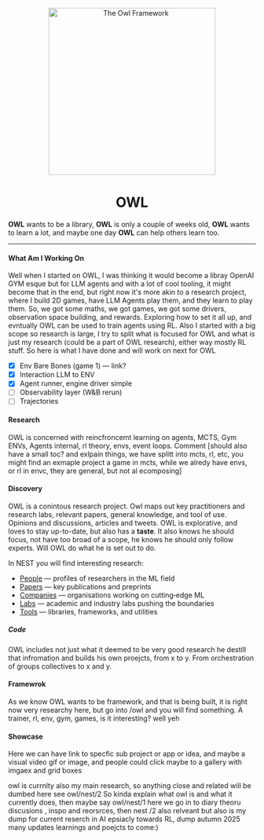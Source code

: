 <p align="center">
  <img src="https://www.bookroomartpress.co.uk/wp-content/uploads/2022/09/The-Owl-24in-WT.jpg" alt="The Owl Framework" width="340" />
</p>

<h1 align="center">OWL</h1>

<p align="center">

<b>OWL</b> wants to be a library, <b>OWL</b> is only a couple of weeks old, <b>OWL</b> wants to learn a lot, and maybe one day <b>OWL</b> can help others learn too.

</p>

<hr />

<h4 align="left">What Am I Working On</h4>

Well when I started on OWL, I was thinking it would become a libray OpenAI GYM esque but for LLM agents and with a lot of cool tooling, it might become that in the end, but right now it's more akin to a research project, where I build 2D games, have LLM Agents play them, and they learn to play them. So, we got some maths, we got games, we got some drivers, observation space building, and rewards. Exploring how to set it all up, and evntually OWL can be used to train agents using RL. Also I started with a big scope so research is large, I try to split what is focused for OWL and what is just my research (could be a part of OWL research), either way mostly RL stuff. So here is what I have done and will work on next for OWL

- [x] Env Bare Bones (game 1) — link?
- [x] Interaction LLM to ENV
- [x] Agent runner, engine driver simple
- [ ] Observability layer (W&B rerun)
- [ ] Trajectories

<h4 align="left">Research</h4>

OWL is concerned with reincfroncemt learning on agents,
MCTS, Gym ENVs, Agents internal, rl theory, envs, event loops. Comment [should also have a small toc? and exlpain things, we have splitt into mcts, rl, etc, you might find an exmaple project a game in mcts, while we alredy have envs, or rl in envc, they are general, but not al ecomposing]

<h4 align="left">Discovery</h4>
<p align="left">
    OWL is a conintous research project. Owl maps out key practitioners and research labs, relevant papers, general knowledge, and tool of use. Opinions and discussions, articles and tweets. OWL is explorative, and loves to stay up-to-date, but also has a <b>taste</b>. It also knows he should focus, not have too broad of a scope, he knows he should only follow experts. Will OWL do what he is set out to do.

<p align="left">
  In NEST you will find interesting research:
</p>
<ul align="left">
  <li><a href="./nest/people">People</a> — profiles of researchers in the ML field</li>
  <li><a href="./nest/papers">Papers</a> — key publications and preprints</li>
  <li><a href="./nest/companies">Companies</a> — organisations working on cutting‑edge ML</li>
  <li><a href="./nest/labs">Labs</a> — academic and industry labs pushing the boundaries</li>
  <li><a href="./nest/tools">Tools</a> — libraries, frameworks, and utilities</li>
</ul>

</p>
<h5 align="left">Code</h5>
<p align="left">
    OWL includes not just what it deemed to be very good research he destill that infromation and builds his own proejcts, from x to y. From orchestration of groups collectives to x and y.
</p>

<h4 align="left">Framewrok</h4>

<p align="left">
    As we know OWL wants to be framework, and that is being built, it is right now very researchy here, but go into /owl and you will find something. A trainer, rl, env, gym, games, is it interesting? well yeh
</p>

<h4 align="left">Showcase</h4>

<p align="left">
    Here we can have link to specfic sub project or app or idea, and maybe a visual video gif or image, and people could click
    maybe to a gallery with imgaex and grid boxes
</p>

owl is currnlty also my main research, so anything close and related will be dumbed here see owl/nest/2
So kinda explain what owl is and what it currently does, then maybe say owl/nest/1 here we go in to diary theoru discusions , inspo and reorsrces, then nest /2 also relveant but also is my dump for current reserch in AI epsiacly towards RL, dump autumn 2025 many updates learnings and poejcts to come:)

